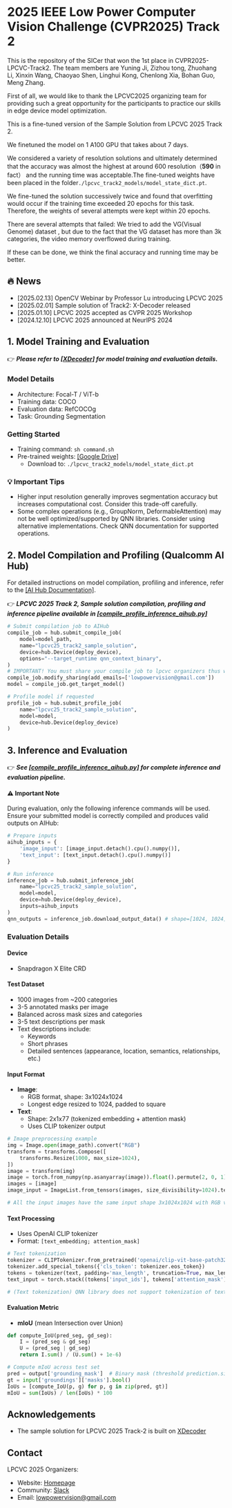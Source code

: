 # 2025 IEEE Low Power Computer Vision Challenge (CVPR2025) Track 2

This is the repository of the SICer that won the 1st place in CVPR2025-LPCVC-Track2. The team members are  Yuning Ji, Zizhou tong, Zhuohang Li, Xinxin Wang, Chaoyao Shen, Linghui Kong, Chenlong Xia, Bohan Guo, Meng Zhang.

First of all, we would like to thank the LPCVC2025 organizing team for providing such a great opportunity for the participants to practice our skills in edge device model optimization.

This is a fine-tuned version of the Sample Solution from LPCVC 2025 Track 2.

We finetuned the model on 1 A100 GPU that takes about 7 days. 

We considered a variety of resolution solutions and ultimately determined that the accuracy was almost the highest at around 600 resolution（**590** in fact） and the running time was acceptable.The fine-tuned weights have been placed in the folder`./lpcvc_track2_models/model_state_dict.pt`.

We fine-tuned the solution successively twice and found that overfitting would occur if the training time exceeded 20 epochs for this task. Therefore, the weights of several attempts were kept within 20 epochs.

There are several  attempts that failed:
We tried to add the VG(Visual Genome) dataset , but due to the fact that the VG dataset has more than 3k categories, the video memory overflowed during training.

If these can be done, we think the final accuracy and running time may be better.

## :fire: News
- [2025.02.13] OpenCV Webinar by Professor Lu introducing LPCVC 2025
- [2025.02.01] Sample solution of Track2: X-Decoder released
- [2025.01.10] LPCVC 2025 accepted as CVPR 2025 Workshop
- [2024.12.10] LPCVC 2025 announced at NeurIPS 2024

## 1. Model Training and Evaluation
:point_right: ***Please refer to [[XDecoder]](https://github.com/microsoft/X-Decoder) for model training and evaluation details.***

### Model Details
- Architecture: Focal-T / ViT-b
- Training data: COCO
- Evaluation data: RefCOCOg
- Task: Grounding Segmentation

### Getting Started
- Training command: `sh command.sh`
- Pre-trained weights: [[Google Drive]](https://drive.google.com/file/d/1pk1HVDvQuGEyGwB4fP6y35mLWqY5xqOq/view?usp=drive_link)
  - Download to: `./lpcvc_track2_models/model_state_dict.pt`

### :bulb: Important Tips
- Higher input resolution generally improves segmentation accuracy but increases computational cost. Consider this trade-off carefully.
- Some complex operations (e.g., GroupNorm, DeformableAttention) may not be well optimized/supported by QNN libraries. Consider using alternative implementations. Check QNN documentation for supported operations.

## 2. Model Compilation and Profiling (Qualcomm AI Hub)
For detailed instructions on model compilation, profiling and inference, refer to the [[AI Hub Documentation]](https://app.aihub.qualcomm.com/docs/).

:point_right: ***LPCVC 2025 Track 2, Sample solution compilation, profiling and inference pipeline available in [[compile_profile_inference_aihub.py]](./compile_and_profile/compile_profile_inference_aihub.py)***

```python
# Submit compilation job to AIHub
compile_job = hub.submit_compile_job(
    model=model_path,
    name="lpcvc25_track2_sample_solution",
    device=hub.Device(deploy_device),
    options="--target_runtime qnn_context_binary",
)
# IMPORTANT! You must share your compile job to lpcvc organizers thus we can pull and evalaute it.
compile_job.modify_sharing(add_emails=['lowpowervision@gmail.com'])
model = compile_job.get_target_model()

# Profile model if requested
profile_job = hub.submit_profile_job(
    name="lpcvc25_track2_sample_solution",
    model=model, 
    device=hub.Device(deploy_device)
)
```

## 3. Inference and Evaluation

:point_right: ***See [[compile_profile_inference_aihub.py]](./compile_and_profile/compile_profile_inference_aihub.py) for complete inference and evaluation pipeline.***

#### :warning: Important Note
During evaluation, only the following inference commands will be used. Ensure your submitted model is correctly compiled and produces valid outputs on AIHub:

```python
# Prepare inputs
aihub_inputs = {
    'image_input': [image_input.detach().cpu().numpy()], 
    'text_input': [text_input.detach().cpu().numpy()]
}

# Run inference
inference_job = hub.submit_inference_job(
    name="lpcvc25_track2_sample_solution",
    model=model,
    device=hub.Device(deploy_device),
    inputs=aihub_inputs
)
qnn_outputs = inference_job.download_output_data() # shape=[1024, 1024], numpy.array
```

### Evaluation Details

#### Device
- Snapdragon X Elite CRD

#### Test Dataset
- 1000 images from ~200 categories
- 3-5 annotated masks per image
- Balanced across mask sizes and categories
- 3-5 text descriptions per mask
- Text descriptions include:
  - Keywords
  - Short phrases
  - Detailed sentences (appearance, location, semantics, relationships, etc.)

#### Input Format
- **Image**:
  - RGB format, shape: 3x1024x1024
  - Longest edge resized to 1024, padded to square
- **Text**:
  - Shape: 2x1x77 (tokenized embedding + attention mask)
  - Uses CLIP tokenizer output

```python
# Image preprocessing example
img = Image.open(image_path).convert("RGB")
transform = transforms.Compose([
    transforms.Resize(1000, max_size=1024),
])
image = transform(img)
image = torch.from_numpy(np.asanyarray(image)).float().permute(2, 0, 1)
images = [image]
image_input = ImageList.from_tensors(images, size_divisibility=1024).tensor

# All the input images have the same input shape 3x1024x1024 with RGB values [0, 255]. The original images are first resized to make the longest edge equals 1024, then padded to square 1024x1024 by 0s.
```

#### Text Processing
- Uses OpenAI CLIP tokenizer
- Format: `[text_embedding; attention_mask]`

```python
# Text tokenization
tokenizer = CLIPTokenizer.from_pretrained('openai/clip-vit-base-patch32')
tokenizer.add_special_tokens({'cls_token': tokenizer.eos_token})
tokens = tokenizer(text, padding='max_length', truncation=True, max_length=77, return_tensors='pt')
text_input = torch.stack((tokens['input_ids'], tokens['attention_mask']))  # Shape: 2x1x77

# (Text tokenization) QNN library does not support tokenization of text input yet. In order to reduce the influence of different text tokenizer used to the final performance, accuracy and latency, we pre-fixed the text tokenizer and only input the tokenized vector of the input text to the model
```

#### Evaluation Metric
- **mIoU** (mean Intersection over Union)

```python
def compute_IoU(pred_seg, gd_seg):
    I = (pred_seg & gd_seg)
    U = (pred_seg | gd_seg)
    return I.sum() / (U.sum() + 1e-6)

# Compute mIoU across test set
pred = output['grounding_mask']  # Binary mask (threshold prediction.sigmoid() > 0.5)
gt = input['groundings']['masks'].bool()
IoUs = [compute_IoU(p, g) for p, g in zip(pred, gt)]
mIoU = sum(IoUs) / len(IoUs) * 100
```



## Acknowledgements
* The sample solution for LPCVC 2025 Track-2 is built on [XDecoder](https://github.com/microsoft/X-Decoder)

## Contact
LPCVC 2025 Organizers:
- Website: [Homepage](https://lpcv.ai/)
- Community: [Slack](https://aihub.qualcomm.com/community/slack)
- Email: [lowpowervision@gmail.com](mailto:lowpowervision@gmail.com)
